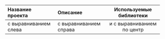 | **Название проекта**  | **Описание**                   | **Используемые библиотеки** |
| :-------------------- | :--------------------          |:---------------------------:|
| с выравниванием слева | с выравниванием справа         | и с выравниванием по центр  |
